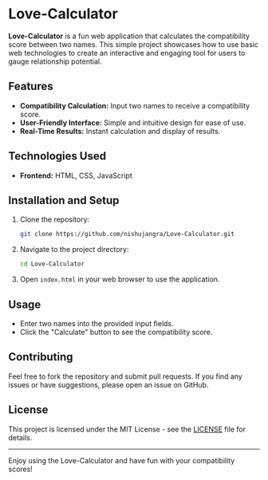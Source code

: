 # Love-Calculator

**Love-Calculator** is a fun web application that calculates the compatibility score between two names. This simple project showcases how to use basic web technologies to create an interactive and engaging tool for users to gauge relationship potential.

## Features
- **Compatibility Calculation:** Input two names to receive a compatibility score.
- **User-Friendly Interface:** Simple and intuitive design for ease of use.
- **Real-Time Results:** Instant calculation and display of results.

## Technologies Used
- **Frontend:** HTML, CSS, JavaScript

## Installation and Setup
1. Clone the repository:
   ```bash
   git clone https://github.com/nishujangra/Love-Calculator.git
   ```
2. Navigate to the project directory:
   ```bash
   cd Love-Calculator
   ```
3. Open `index.html` in your web browser to use the application.

## Usage
- Enter two names into the provided input fields.
- Click the "Calculate" button to see the compatibility score.

## Contributing
Feel free to fork the repository and submit pull requests. If you find any issues or have suggestions, please open an issue on GitHub.

## License
This project is licensed under the MIT License - see the [LICENSE](LICENSE) file for details.

---

Enjoy using the Love-Calculator and have fun with your compatibility scores!